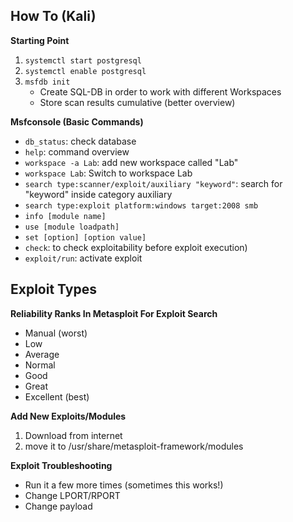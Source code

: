 ## How To (Kali)

**Starting Point**
1. `systemctl start postgresql`
2. `systemctl enable postgresql`
3. `msfdb init`
    - Create SQL-DB in order to work with different Workspaces
    - Store scan results cumulative (better overview) 

**Msfconsole (Basic Commands)**
- `db_status`: check database
- `help`: command overview
- `workspace -a Lab`: add new workspace called "Lab"
- `workspace Lab`: Switch to workspace Lab
- `search type:scanner/exploit/auxiliary "keyword"`: search for "keyword" inside category auxiliary
- `search type:exploit platform:windows target:2008 smb`
- `info [module name]`
- `use [module loadpath]`
- `set [option] [option value]`
- `check`: to check exploitability before exploit execution)
- `exploit/run`: activate exploit

## Exploit Types

**Reliability Ranks In Metasploit For Exploit Search**
- Manual (worst)
- Low
- Average
- Normal
- Good
- Great
- Excellent (best)

**Add New Exploits/Modules**
1. Download from internet
2. move it to /usr/share/metasploit-framework/modules

**Exploit Troubleshooting**
- Run it a few more times (sometimes this works!)
- Change LPORT/RPORT
- Change payload
